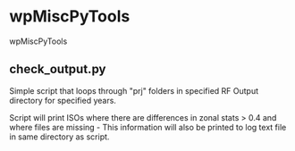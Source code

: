 # wpMiscPyTools
wpMiscPyTools

## check_output.py
Simple script that loops through "prj" folders in specified RF Output directory for specified years.

Script will print ISOs where there are differences in zonal stats > 0.4 and where files are missing - This information will also be printed to log text file in same directory as script.


